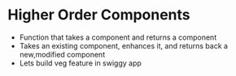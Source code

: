 # Higher Order Components
- Function that takes a component and returns a component
- Takes an existing component, enhances it, and returns back a new,modified component
- Lets build veg feature in swiggy app
